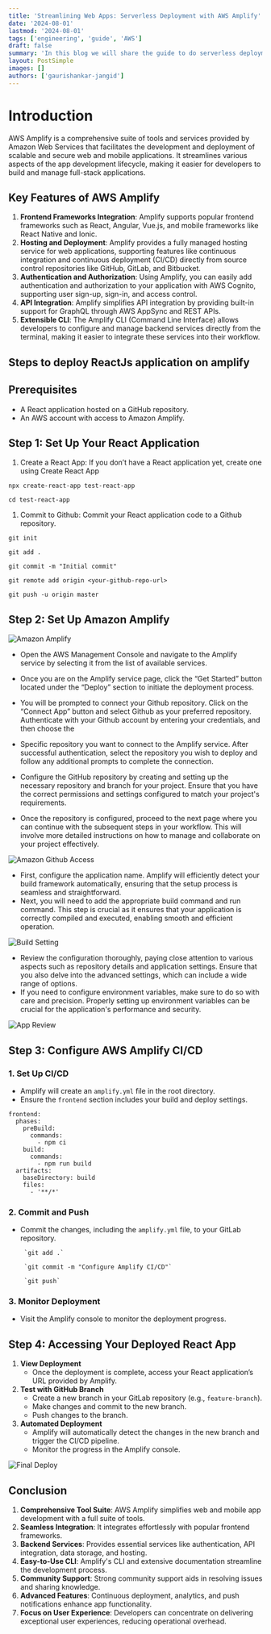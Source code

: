 ```yaml
---
title: 'Streamlining Web Apps: Serverless Deployment with AWS Amplify'
date: '2024-08-01'
lastmod: '2024-08-01'
tags: ['engineering', 'guide', 'AWS']
draft: false
summary: 'In this blog we will share the guide to do serverless deployment using AWS Amplify.'
layout: PostSimple
images: []
authors: ['gaurishankar-jangid']
---
```


# Introduction

AWS Amplify is a comprehensive suite of tools and services provided by Amazon Web Services that facilitates the development and deployment of scalable and secure web and mobile applications. It streamlines various aspects of the app development lifecycle, making it easier for developers to build and manage full-stack applications.

## Key Features of AWS Amplify

1. **Frontend Frameworks Integration**: Amplify supports popular frontend frameworks such as React, Angular, Vue.js, and mobile frameworks like React Native and Ionic.
2. **Hosting and Deployment**: Amplify provides a fully managed hosting service for web applications, supporting features like continuous integration and continuous deployment (CI/CD) directly from source control repositories like GitHub, GitLab, and Bitbucket.
3. **Authentication and Authorization**: Using Amplify, you can easily add authentication and authorization to your application with AWS Cognito, supporting user sign-up, sign-in, and access control.
4. **API Integration**: Amplify simplifies API integration by providing built-in support for GraphQL through AWS AppSync and REST APIs.
5. **Extensible CLI**: The Amplify CLI (Command Line Interface) allows developers to configure and manage backend services directly from the terminal, making it easier to integrate these services into their workflow.

## Steps to deploy ReactJs application on amplify

## **Prerequisites**

- A React application hosted on a GitHub repository.
- An AWS account with access to Amazon Amplify.

## **Step 1: Set Up Your React Application**

1. Create a React App: If you don’t have a React application yet, create one using Create React App

`npx create-react-app test-react-app`

`cd test-react-app`

1. Commit to Github: Commit your React application code to a Github repository.

`git init`

`git add .`

`git commit -m "Initial commit"`

`git remote add origin <your-github-repo-url>`

`git push -u origin master`

## **Step 2: Set Up Amazon Amplify**

![Amazon Amplify](/static/images/blogs/cloud/aws/serverless-deployements-using-aws-amplify/step-1.png 'Amazon Amplify')

- Open the AWS Management Console and navigate to the Amplify service by selecting it from the list of available services.
- Once you are on the Amplify service page, click the “Get Started” button located under the “Deploy” section to initiate the deployment process.
- You will be prompted to connect your Github repository. Click on the “Connect App” button and select Github as your preferred repository.
  Authenticate with your Github account by entering your credentials, and then choose the
- Specific repository you want to connect to the Amplify service.
  After successful authentication, select the repository you wish to deploy and follow any additional prompts to complete the connection.

- Configure the GitHub repository by creating and setting up the necessary repository and branch for your project. Ensure that you have the correct permissions and settings configured to match your project's requirements.
- Once the repository is configured, proceed to the next page where you can continue with the subsequent steps in your workflow. This will involve more detailed instructions on how to manage and collaborate on your project effectively.

![Amazon Github Access](/static/images/blogs/cloud/aws/serverless-deployements-using-aws-amplify/step-2.png 'Amazon Github Access')

- First, configure the application name. Amplify will efficiently detect your build framework automatically, ensuring that the setup process is seamless and straightforward.
- Next, you will need to add the appropriate build command and run command. This step is crucial as it ensures that your application is correctly compiled and executed, enabling smooth and efficient operation.

![Build Setting](/static/images/blogs/cloud/aws/serverless-deployements-using-aws-amplify/step-3.png 'Build Setting')

- Review the configuration thoroughly, paying close attention to various aspects such as repository details and application settings. Ensure that you also delve into the advanced settings, which can include a wide range of options.
- If you need to configure environment variables, make sure to do so with care and precision. Properly setting up environment variables can be crucial for the application's performance and security.

![App Review](/static/images/blogs/cloud/aws/serverless-deployements-using-aws-amplify/step-4.png 'App Review')

## **Step 3: Configure AWS Amplify CI/CD**

### 1. Set Up CI/CD

- Amplify will create an `amplify.yml` file in the root directory.
- Ensure the `frontend` section includes your build and deploy settings.

```
frontend:
  phases:
    preBuild:
      commands:
        - npm ci
    build:
      commands:
        - npm run build
  artifacts:
    baseDirectory: build
    files:
      - '**/*'
```

### **2. Commit and Push**

- Commit the changes, including the `amplify.yml` file, to your GitLab repository.

       `git add .`

       `git commit -m "Configure Amplify CI/CD"`

       `git push`

### **3. Monitor Deployment**

- Visit the Amplify console to monitor the deployment progress.

## **Step 4: Accessing Your Deployed React App**

1. **View Deployment**
   - Once the deployment is complete, access your React application’s URL provided by Amplify.
2. **Test with GitHub Branch**
   - Create a new branch in your GitLab repository (e.g., `feature-branch`).
   - Make changes and commit to the new branch.
   - Push changes to the branch.
3. **Automated Deployment**
   - Amplify will automatically detect the changes in the new branch and trigger the CI/CD pipeline.
   - Monitor the progress in the Amplify console.

![Final Deploy](/static/images/blogs/cloud/aws/serverless-deployements-using-aws-amplify/step-5.png 'Final Deploy')

## **Conclusion**

1. **Comprehensive Tool Suite**: AWS Amplify simplifies web and mobile app development with a full suite of tools.
2. **Seamless Integration**: It integrates effortlessly with popular frontend frameworks.
3. **Backend Services**: Provides essential services like authentication, API integration, data storage, and hosting.
4. **Easy-to-Use CLI**: Amplify's CLI and extensive documentation streamline the development process.
5. **Community Support**: Strong community support aids in resolving issues and sharing knowledge.
6. **Advanced Features**: Continuous deployment, analytics, and push notifications enhance app functionality.
7. **Focus on User Experience**: Developers can concentrate on delivering exceptional user experiences, reducing operational overhead.
